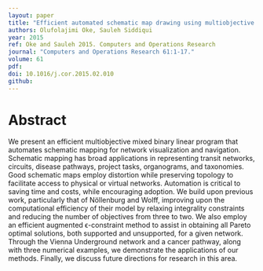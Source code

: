 ```yaml
---
layout: paper
title: "Efficient automated schematic map drawing using multiobjective mixed integer programming"
authors: Olufolajimi Oke, Sauleh Siddiqui
year: 2015
ref: Oke and Sauleh 2015. Computers and Operations Research
journal: "Computers and Operations Research 61:1-17."
volume: 61
pdf:
doi: 10.1016/j.cor.2015.02.010
github:
---
```

# Abstract
We present an efficient multiobjective mixed binary linear program that automates schematic mapping for network visualization and navigation. Schematic mapping has broad applications in representing transit networks, circuits, disease pathways, project tasks, organograms, and taxonomies. Good schematic maps employ distortion while preserving topology to facilitate access to physical or virtual networks. Automation is critical to saving time and costs, while encouraging adoption. We build upon previous work, particularly that of Nöllenburg and Wolff, improving upon the computational efficiency of their model by relaxing integrality constraints and reducing the number of objectives from three to two. We also employ an efficient augmented ϵ-constraint method to assist in obtaining all Pareto optimal solutions, both supported and unsupported, for a given network. Through the Vienna Underground network and a cancer pathway, along with three numerical examples, we demonstrate the applications of our methods. Finally, we discuss future directions for research in this area.
